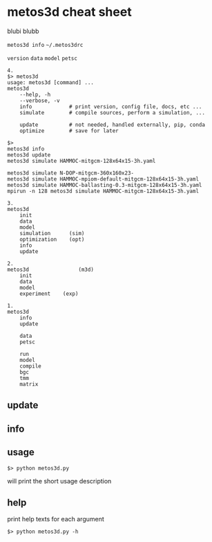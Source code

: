 # metos3d cheat sheet

blubi blubb

`metos3d info`
`~/.metos3drc`

`version`
`data`
`model`
`petsc`



```
4.
$> metos3d
usage: metos3d [command] ...
metos3d
    --help, -h
    --verbose, -v
    info            # print version, config file, docs, etc ...
    simulate        # compile sources, perform a simulation, ...

    update          # not needed, handled externally, pip, conda
    optimize        # save for later

$>
metos3d info
metos3d update
metos3d simulate HAMMOC-mitgcm-128x64x15-3h.yaml

metos3d simulate N-DOP-mitgcm-360x160x23-
metos3d simulate HAMMOC-mpiom-default-mitgcm-128x64x15-3h.yaml
metos3d simulate HAMMOC-ballasting-0.3-mitgcm-128x64x15-3h.yaml
mpirun -n 128 metos3d simulate HAMMOC-mitgcm-128x64x15-3h.yaml

3.
metos3d
    init
    data
    model
    simulation      (sim)
    optimization    (opt)
    info
    update

2.
metos3d                (m3d)
    init
    data
    model
    experiment    (exp)

1.
metos3d
    info
    update
    
    data
    petsc

    run
    model
    compile
    bgc
    tmm
    matrix
```


## update


## info


## usage

```
$> python metos3d.py
```

will print the short usage description

## help

print help texts for each argument

```
$> python metos3d.py -h
```

